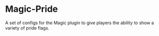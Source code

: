 # Magic-Pride

A set of configs for the Magic plugin to give players the ability to show a variety of pride flags.